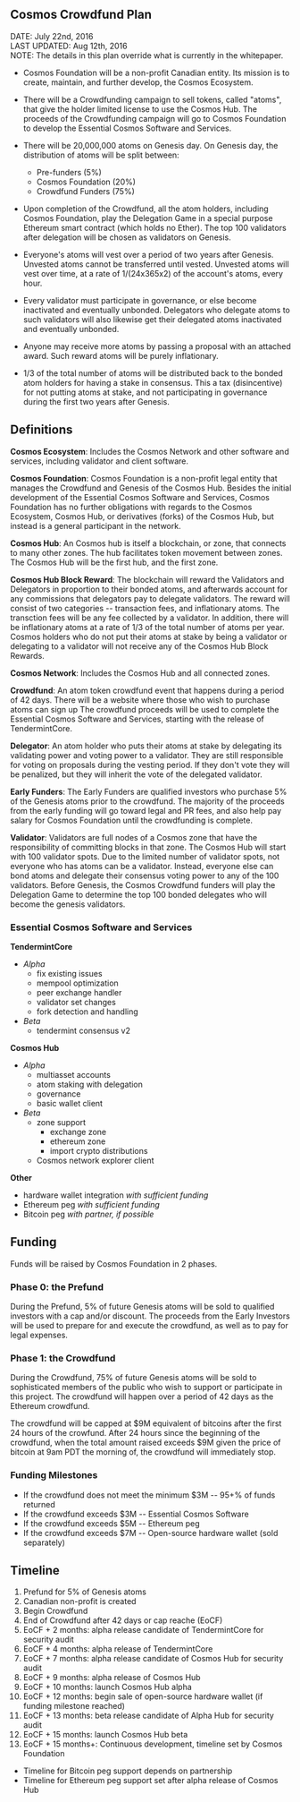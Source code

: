 Cosmos Crowdfund Plan
---------------------

DATE: July 22nd, 2016<br/>
LAST UPDATED: Aug 12th, 2016<br/>
NOTE: The details in this plan override what is currently in the whitepaper.

* Cosmos Foundation will be a non-profit Canadian entity.  Its mission is to
  create, maintain, and further develop, the Cosmos Ecosystem.

* There will be a Crowdfunding campaign to sell tokens, called "atoms", that
  give the holder limited license to use the Cosmos Hub.  The proceeds of the
Crowdfunding campaign will go to Cosmos Foundation to develop the Essential Cosmos
Software and Services.

* There will be 20,000,000 atoms on Genesis day. On Genesis day, the
  distribution of atoms will be split between:
  * Pre-funders (5%)
  * Cosmos Foundation (20%)
  * Crowdfund Funders (75%)

* Upon completion of the Crowdfund, all the atom holders, including Cosmos Foundation,
  play the Delegation Game in a special purpose Ethereum smart contract (which
holds no Ether).  The top 100 validators after delegation will be chosen as
validators on Genesis.

* Everyone's atoms will vest over a period of two years after Genesis.  Unvested
  atoms cannot be transferred until vested.  Unvested atoms will vest over time,
at a rate of 1/(24x365x2) of the account's atoms, every hour.

* Every validator must participate in governance, or else become inactivated and
  eventually unbonded.  Delegators who delegate atoms to such validators will
also likewise get their delegated atoms inactivated and eventually unbonded.

* Anyone may receive more atoms by passing a proposal with an attached award.
  Such reward atoms will be purely inflationary.

* 1/3 of the total number of atoms will be distributed back to the bonded atom
  holders for having a stake in consensus.  This a tax (disincentive) for not
putting atoms at stake, and not participating in governance during the first two
years after Genesis.

## Definitions

**Cosmos Ecosystem**: Includes the Cosmos Network and other software and
services, including validator and client software.

**Cosmos Foundation**: Cosmos Foundation is a non-profit legal entity that manages the
Crowdfund and Genesis of the Cosmos Hub.  Besides the initial development of the
Essential Cosmos Software and Services, Cosmos Foundation has no further obligations
with regards to the Cosmos Ecosystem, Cosmos Hub, or derivatives
(forks) of the Cosmos Hub, but instead is a general participant in the network.

**Cosmos Hub**: An Cosmos hub is itself a blockchain, or zone, that connects to
many other zones.  The hub facilitates token movement between zones.  The Cosmos
Hub will be the first hub, and the first zone.

**Cosmos Hub Block Reward**: The blockchain will reward the Validators and
Delegators in proportion to their bonded atoms, and afterwards account for any
commissions that delegators pay to delegate validators.  The reward will consist
of two categories -- transaction fees, and inflationary atoms.  The transction
fees will be any fee collected by a validator.  In addition, there will be
inflationary atoms at a rate of 1/3 of the total number of atoms per year.
Cosmos holders who do not put their atoms at stake by being a validator or
delegating to a validator will not receive any of the Cosmos Hub Block Rewards.

**Cosmos Network**: Includes the Cosmos Hub and all connected zones.

**Crowdfund**: An atom token crowdfund event that happens during a period of 42
days.  There will be a website where those who wish to purchase atoms can sign
up The crowdfund proceeds will be used to complete the Essential Cosmos Software
and Services, starting with the release of TendermintCore. 

**Delegator**: An atom holder who puts their atoms at stake by delegating its
validating power and voting power to a validator.  They are still responsible
for voting on proposals during the vesting period.  If they don't vote they
will be penalized, but they will inherit the vote of the delegated validator.

**Early Funders**: The Early Funders are qualified investors who purchase 5% of
the Genesis atoms prior to the crowdfund.  The majority of the proceeds from the
early funding will go toward legal and PR fees, and also help pay salary for
Cosmos Foundation until the crowdfunding is complete.

**Validator**: Validators are full nodes of a Cosmos zone that have the
responsibility of committing blocks in that zone.  The Cosmos Hub will start
with 100 validator spots.  Due to the limited number of validator spots, not
everyone who has atoms can be a validator.  Instead, everyone else can bond
atoms and delegate their consensus voting power to any of the 100 validators.
Before Genesis, the Cosmos Crowdfund funders will play the Delegation Game to
determine the top 100 bonded delegates who will become the genesis validators.

### Essential Cosmos Software and Services

**TendermintCore**
  * _Alpha_
    * fix existing issues
    * mempool optimization
    * peer exchange handler
    * validator set changes
    * fork detection and handling
  * _Beta_
    * tendermint consensus v2

**Cosmos Hub**
  * _Alpha_
    * multiasset accounts
    * atom staking with delegation
    * governance
    * basic wallet client
  * _Beta_
    * zone support
      * exchange zone
      * ethereum zone
      * import crypto distributions
    * Cosmos network explorer client

**Other**
  * hardware wallet integration _with sufficient funding_
  * Ethereum peg _with sufficient funding_
  * Bitcoin peg _with partner, if possible_

## Funding

Funds will be raised by Cosmos Foundation in 2 phases.

### Phase 0: the Prefund

During the Prefund, 5% of future Genesis atoms will be sold to qualified
investors with a cap and/or discount.  The proceeds from the Early Investors
will be used to prepare for and execute the crowdfund, as well as to pay for
legal expenses.

### Phase 1: the Crowdfund

During the Crowdfund, 75% of future Genesis atoms will be sold to sophisticated
members of the public who wish to support or participate in this project.
The crowdfund will happen over a period of 42 days as the Ethereum crowdfund.

The crowdfund will be capped at $9M equivalent of bitcoins after the first 24
hours of the crowfund.  After 24 hours since the beginning of the crowdfund,
when the total amount raised exceeds $9M given the price of bitcoin at 9am PDT
the morning of, the crowdfund will immediately stop.

### Funding Milestones

* If the crowdfund does not meet the minimum $3M -- 95+% of funds returned
* If the crowdfund exceeds $3M -- Essential Cosmos Software
* If the crowdfund exceeds $5M -- Ethereum peg
* If the crowdfund exceeds $7M -- Open-source hardware wallet (sold separately)

Timeline
--------

1. Prefund for 5% of Genesis atoms
1. Canadian non-profit is created
1. Begin Crowdfund
1. End of Crowdfund after 42 days or cap reache (EoCF)
1. EoCF + 2 months: alpha release candidate of TendermintCore for security audit
1. EoCF + 4 months: alpha release of TendermintCore
1. EoCF + 7 months: alpha release candidate of Cosmos Hub for security audit
1. EoCF + 9 months: alpha release of Cosmos Hub
1. EoCF + 10 months: launch Cosmos Hub alpha
1. EoCF + 12 months: begin sale of open-source hardware wallet (if funding
   milestone reached)
1. EoCF + 13 months: beta release candidate of Alpha Hub for security audit
1. EoCF + 15 months: launch Cosmos Hub beta
1. EoCF + 15 months+: Continuous development, timeline set by Cosmos Foundation

* Timeline for Bitcoin peg support depends on partnership
* Timeline for Ethereum peg support set after alpha release of Cosmos Hub
